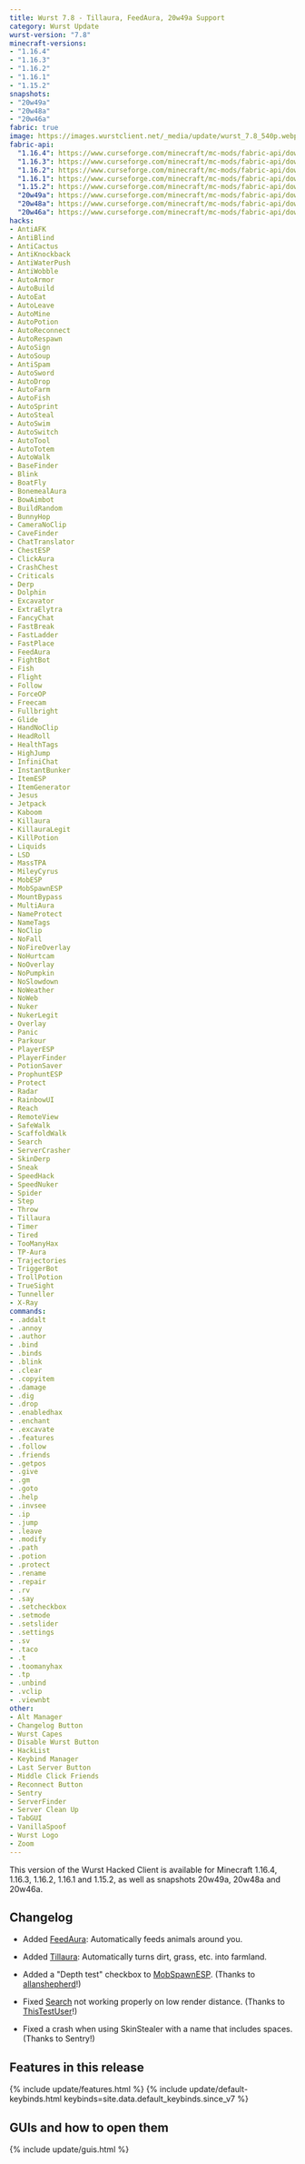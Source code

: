 ```yaml
---
title: Wurst 7.8 - Tillaura, FeedAura, 20w49a Support
category: Wurst Update
wurst-version: "7.8"
minecraft-versions:
- "1.16.4"
- "1.16.3"
- "1.16.2"
- "1.16.1"
- "1.15.2"
snapshots:
- "20w49a"
- "20w48a"
- "20w46a"
fabric: true
image: https://images.wurstclient.net/_media/update/wurst_7.8_540p.webp
fabric-api:
  "1.16.4": https://www.curseforge.com/minecraft/mc-mods/fabric-api/download/3105073
  "1.16.3": https://www.curseforge.com/minecraft/mc-mods/fabric-api/download/3072712
  "1.16.2": https://www.curseforge.com/minecraft/mc-mods/fabric-api/download/3049174
  "1.16.1": https://www.curseforge.com/minecraft/mc-mods/fabric-api/download/3049057
  "1.15.2": https://www.curseforge.com/minecraft/mc-mods/fabric-api/download/3072698
  "20w49a": https://www.curseforge.com/minecraft/mc-mods/fabric-api/download/3128680
  "20w48a": https://www.curseforge.com/minecraft/mc-mods/fabric-api/download/3123122
  "20w46a": https://www.curseforge.com/minecraft/mc-mods/fabric-api/download/3108916
hacks:
- AntiAFK
- AntiBlind
- AntiCactus
- AntiKnockback
- AntiWaterPush
- AntiWobble
- AutoArmor
- AutoBuild
- AutoEat
- AutoLeave
- AutoMine
- AutoPotion
- AutoReconnect
- AutoRespawn
- AutoSign
- AutoSoup
- AntiSpam
- AutoSword
- AutoDrop
- AutoFarm
- AutoFish
- AutoSprint
- AutoSteal
- AutoSwim
- AutoSwitch
- AutoTool
- AutoTotem
- AutoWalk
- BaseFinder
- Blink
- BoatFly
- BonemealAura
- BowAimbot
- BuildRandom
- BunnyHop
- CameraNoClip
- CaveFinder
- ChatTranslator
- ChestESP
- ClickAura
- CrashChest
- Criticals
- Derp
- Dolphin
- Excavator
- ExtraElytra
- FancyChat
- FastBreak
- FastLadder
- FastPlace
- FeedAura
- FightBot
- Fish
- Flight
- Follow
- ForceOP
- Freecam
- Fullbright
- Glide
- HandNoClip
- HeadRoll
- HealthTags
- HighJump
- InfiniChat
- InstantBunker
- ItemESP
- ItemGenerator
- Jesus
- Jetpack
- Kaboom
- Killaura
- KillauraLegit
- KillPotion
- Liquids
- LSD
- MassTPA
- MileyCyrus
- MobESP
- MobSpawnESP
- MountBypass
- MultiAura
- NameProtect
- NameTags
- NoClip
- NoFall
- NoFireOverlay
- NoHurtcam
- NoOverlay
- NoPumpkin
- NoSlowdown
- NoWeather
- NoWeb
- Nuker
- NukerLegit
- Overlay
- Panic
- Parkour
- PlayerESP
- PlayerFinder
- PotionSaver
- ProphuntESP
- Protect
- Radar
- RainbowUI
- Reach
- RemoteView
- SafeWalk
- ScaffoldWalk
- Search
- ServerCrasher
- SkinDerp
- Sneak
- SpeedHack
- SpeedNuker
- Spider
- Step
- Throw
- Tillaura
- Timer
- Tired
- TooManyHax
- TP-Aura
- Trajectories
- TriggerBot
- TrollPotion
- TrueSight
- Tunneller
- X-Ray
commands:
- .addalt
- .annoy
- .author
- .bind
- .binds
- .blink
- .clear
- .copyitem
- .damage
- .dig
- .drop
- .enabledhax
- .enchant
- .excavate
- .features
- .follow
- .friends
- .getpos
- .give
- .gm
- .goto
- .help
- .invsee
- .ip
- .jump
- .leave
- .modify
- .path
- .potion
- .protect
- .rename
- .repair
- .rv
- .say
- .setcheckbox
- .setmode
- .setslider
- .settings
- .sv
- .taco
- .t
- .toomanyhax
- .tp
- .unbind
- .vclip
- .viewnbt
other:
- Alt Manager
- Changelog Button
- Wurst Capes
- Disable Wurst Button
- HackList
- Keybind Manager
- Last Server Button
- Middle Click Friends
- Reconnect Button
- Sentry
- ServerFinder
- Server Clean Up
- TabGUI
- VanillaSpoof
- Wurst Logo
- Zoom
---
```

This version of the Wurst Hacked Client is available for Minecraft 1.16.4, 1.16.3, 1.16.2, 1.16.1 and 1.15.2, as well as snapshots 20w49a, 20w48a and 20w46a.

## Changelog

- Added [FeedAura](https://wurst.wiki/feedaura): Automatically feeds animals around you.

- Added [Tillaura](https://wurst.wiki/tillaura): Automatically turns dirt, grass, etc. into farmland.

- Added a "Depth test" checkbox to [MobSpawnESP](https://wurst.wiki/mobspawnesp). (Thanks to <a href="https://github.com/allanshepherd" target="_blank">allanshepherd</a>!)

- Fixed [Search](https://wurst.wiki/search) not working properly on low render distance. (Thanks to <a href="https://github.com/ThisTestUser" target="_blank">ThisTestUser</a>!)

- Fixed a crash when using SkinStealer with a name that includes spaces. (Thanks to Sentry!)

## Features in this release

{% include update/features.html %}
{% include update/default-keybinds.html keybinds=site.data.default_keybinds.since_v7 %}

## GUIs and how to open them

{% include update/guis.html %}
